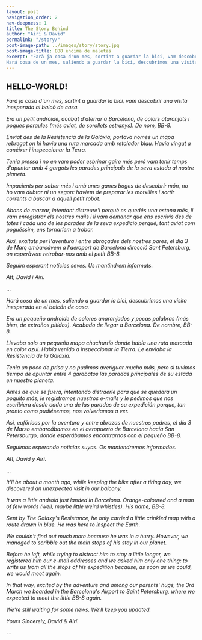 ```yaml
---
layout: post
navigation_order: 2
nav-deepness: 1
title: The Story Behind
author: "Airí & David"
permalink: "/story/"
post-image-path: ../images/story/story.jpg
post-image-title: BB8 encima de maletas
excerpt: "Farà ja cosa d'un mes, sortint a guardar la bici, vam descobrir una visita inesperada al balcó de casa...  
Hará cosa de un mes, saliendo a guardar la bici, descubrimos una visita inesperada en el balcón de casa... "
---
```


## HELLO-WORLD!

*Farà ja cosa d'un mes, sortint a guardar la bici, vam descobrir una visita inesperada al balcó de casa.*

*Era un petit androide, acabat d'aterrar a Barcelona, de colors ataronjats i poques paraules (més aviat, de sorollets estranys). De nom, BB-8.*

*Enviat des de la Resistència de la Galàxia, portava només un mapa rebregat on hi havia una ruta marcada amb retolador blau. Havia vingut a conèixer i inspeccionar la Terra.*

*Tenia pressa i no en vam poder esbrinar gaire més però vam tenir temps d'apuntar amb 4 gargots les parades principals de la seva estada al nostre planeta.*

*Impacients per saber més i amb unes ganes boges de descobrir món, no ho vam dubtar ni un segon: havíem de preparar les motxilles i sortir corrents a buscar a aquell petit robot.*

*Abans de marxar, intentant distreure'l perquè es quedés una estona més, li vam enregistrar els nostres mails i li vam demanar que ens escrivís des de totes i cada una de les parades de la seva expedició perquè, tant aviat com poguéssim, ens tornaríem a trobar.*

*Així, exaltats per l'aventura i entre abraçades dels nostres pares, el dia 3 de Març embarcàvem a l'aeroport de Barcelona direcció Sant Petersburg, on esperàvem retrobar-nos amb el petit BB-8.*

*Seguim esperant notícies seves. Us mantindrem informats.*  

*Att, David i Airí.*   

  
... 


*Hará cosa de un mes, saliendo a guardar la bici, descubrimos una visita inesperada en el balcón de casa.*  

*Era un pequeño androide de colores anaranjados y pocas palabras (más bien, de extraños pitidos). Acabado de llegar a Barcelona. De nombre, BB-8.* 
  
*Llevaba solo un pequeño mapa chuchurrío donde había una ruta marcada en color azul. Había venido a inspeccionar la Tierra. Le enviaba la Resistencia de la Galaxia.*   
  
*Tenía un poco de prisa y no pudimos averiguar mucho más, pero si tuvimos tiempo de apuntar entre 4 garabatos las paradas principales de su estada en nuestro planeta.*  
  
*Antes de que se fuera, intentando distraerle para que se quedara un poquito más, le registramos nuestros e-mails y le pedimos que nos escribiera desde cada una de las paradas de su expedición porque, tan pronto como pudiésemos, nos volveríamos a ver.*     
  
*Así, eufóricos por la aventura y entre abrazos de nuestros padres, el día 3 de Marzo embarcábamos en el aeropuerto de Barcelona hacia San Petersburgo, donde esperábamos encontrarnos con el pequeño BB-8.*   
  
*Seguimos esperando noticias suyas. Os mantendremos informados.*
  
*Att, David y Airí.*   


...  


*It'll be about a month ago, while keeping the bike after a tiring day, we discovered an unexpected visit in our balcony.*  
  
*It was a little android just landed in Barcelona. Orange-coloured and a man of few words (well, maybe little weird whistles). His name, BB-8.*    
  
*Sent by The Galaxy's Resistance, he only carried a little crinkled map with a route drawn in blue. He was here to inspect the Earth.*
  
*We couldn't find out much more because he was in a hurry. However, we managed to scribble out the main stops of his stay in our planet.*  
  
*Before he left, while trying to distract him  to stay a little longer, we registered him our e-mail addresses and we asked him only one thing: to write us from all the stops of his expedition because, as soon as we could, we would meet again.*  
  
*In that way, excited by the adventure and among our parents' hugs, the 3rd March we boarded in the Barcelona's Airport to Saint Petersburg, where we expected to meet the little BB-8 again.*    
  
*We're still waiting for some news. We'll keep you updated.*
  
*Yours Sincerely, David & Airí*.  
 
  
--
  